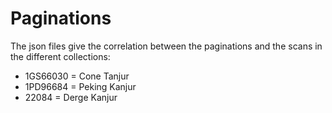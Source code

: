 # Paginations

The json files give the correlation between the paginations and the scans in the different collections:

- 1GS66030 = Cone Tanjur
- 1PD96684 = Peking Kanjur
- 22084 = Derge Kanjur
